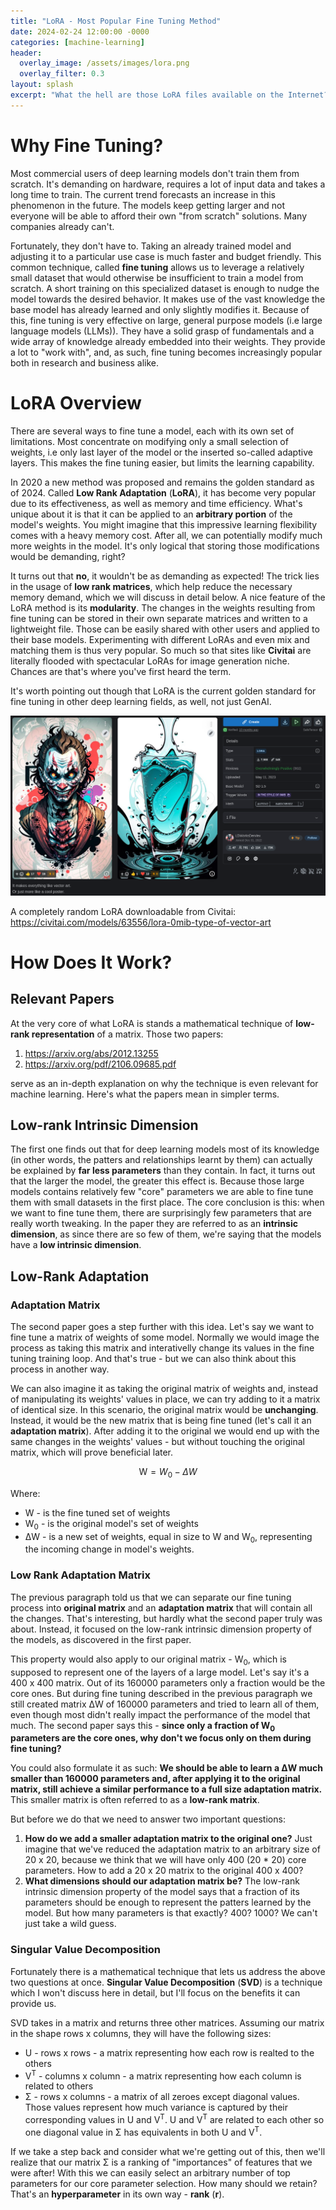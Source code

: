 ```yaml
---
title: "LoRA - Most Popular Fine Tuning Method"
date: 2024-02-24 12:00:00 -0000
categories: [machine-learning]
header:
  overlay_image: /assets/images/lora.png
  overlay_filter: 0.3
layout: splash
excerpt: "What the hell are those LoRA files available on the Internet?"
---
```


# Why Fine Tuning?
Most commercial users of deep learning models don't train them from scratch. It's demanding on hardware, requires a lot of input data and takes a long time to train. The current trend forecasts an increase in this phenomenon in the future. The models keep getting larger and not everyone will be able to afford their own "from scratch" solutions. Many companies already can't.

Fortunately, they don't have to. Taking an already trained model and adjusting it to a particular use case is much faster and budget friendly. This common technique, called **fine tuning** allows us to leverage a relatively small dataset that would otherwise be insufficient to train a model from scratch. A short training on this specialized dataset is enough to nudge the model towards the desired behavior. It makes use of the vast knowledge the base model has already learned and only slightly modifies it. Because of this, fine tuning is very effective on large, general purpose models (i.e large language models (LLMs)). They have a solid grasp of fundamentals and a wide array of knowledge already embedded into their weights. They provide a lot to "work with", and, as such, fine tuning becomes increasingly popular both in research and business alike.

# LoRA Overview
There are several ways to fine tune a model, each with its own set of limitations. Most concentrate on modifying only a small selection of weights, i.e only last layer of the model or the inserted so-called adaptive layers. This makes the fine tuning easier, but limits the learning capability.

In 2020 a new method was proposed and remains the golden standard as of 2024. Called **Low Rank Adaptation** (**LoRA**), it has become very popular due to its effectiveness, as well as memory and time efficiency. What's unique about it is that it can be applied to an **arbitrary portion** of the model's weights. You might imagine that this impressive learning flexibility comes with a heavy memory cost. After all, we can potentially modify much more weights in the model. It's only logical that storing those modifications would be demanding, right?

It turns out that **no**, it wouldn't be as demanding as expected! The trick lies in the usage of **low rank matrices**, which help reduce the necessary memory demand, which we will discuss in detail below. A nice feature of the LoRA method is its **modularity**. The changes in the weights resulting from fine tuning can be stored in their own separate matrices and written to a lightweight file. Those can be easily shared with other users and applied to their base models. Experimenting with different LoRAs and even mix and matching them is thus very popular. So much so that sites like **Civitai** are literally flooded with spectacular LoRAs for image generation niche. Chances are that's where you've first heard the term. 

It's worth pointing out though that LoRA is the current golden standard for fine tuning in other deep learning fields, as well, not just GenAI.

![png](/assets/images/civitai_lora.png)

A completely random LoRA downloadable from Civitai: https://civitai.com/models/63556/lora-0mib-type-of-vector-art

# How Does It Work?
## Relevant Papers

At the very core of what LoRA is stands a mathematical technique of **low-rank representation** of a matrix. Those two papers: 
1) https://arxiv.org/abs/2012.13255
2) https://arxiv.org/pdf/2106.09685.pdf

serve as an in-depth explanation on why the technique is even relevant for machine learning. Here's what the papers mean in simpler terms. 

## Low-rank Intrinsic Dimension

The first one finds out that for deep learning models most of its knowledge (in other words, the patters and relationships learnt by them) can actually be explained by **far less parameters** than they contain. In fact, it turns out that the larger the model, the greater this effect is. Because those large models contains relatively few "core" parameters we are able to fine tune them with small datasets in the first place. The core conclusion is this: when we want to fine tune them, there are surprisingly few parameters that are really worth tweaking. In the paper they are referred to as an **intrinsic dimension**, as since there are so few of them, we're saying that the models have a **low intrinsic dimension**.

## Low-Rank Adaptation
### Adaptation Matrix

The second paper goes a step further with this idea. Let's say we want to fine tune a matrix of weights of some model. Normally we would image the process as taking this matrix and interativelly change its values in the fine tuning training loop. And that's true - but we can also think about this process in another way.

We can also imagine it as taking the original matrix of weights and, instead of manipulating its weights' values in place, we can try adding to it a matrix of identical size. In this scenario, the original matrix would be **unchanging**. Instead, it would be the new matrix that is being fine tuned (let's call it an **adaptation matrix**). After adding it to the original we would end up with the same changes in the weights' values - but without touching the original matrix, which will prove beneficial later.

$$ \text{W} = W_0 - \Delta W $$

Where:
- W - is the fine tuned set of weights
- W<sub>0</sub> - is the original model's set of weights
- ΔW - is a new set of weights, equal in size to W and W<sub>0</sub>, representing the incoming change in model's weights.

### Low Rank Adaptation Matrix

The previous paragraph told us that we can separate our fine tuning process into **original matrix** and an **adaptation matrix** that will contain all the changes. That's interesting, but hardly what the second paper truly was about. Instead, it focused on the low-rank intrinsic dimension property of the models, as discovered in the first paper.

This property would also apply to our original matrix - W<sub>0</sub>, which is supposed to represent one of the layers of a large model. Let's say it's a 400 x 400 matrix. Out of its 160000 parameters only a fraction would be the core ones. But during fine tuning described in the previous paragraph we still created matrix ΔW of 160000 parameters and tried to learn all of them, even though most didn't really impact the performance of the model that much. The second paper says this - **since only a fraction of W<sub>0</sub> parameters are the core ones, why don't we focus only on them during fine tuning?** 

You could also formulate it as such: **We should be able to learn a ΔW much smaller than 160000 parameters and, after applying it to the original matrix, still achieve a similar performance to a full size adaptation matrix.** This smaller matrix is often referred to as a **low-rank matrix**.

But before we do that we need to answer two important questions:
1) **How do we add a smaller adaptation matrix to the original one?**
Just imagine that we've reduced the adaptation matrix to an arbitrary size of 20 x 20, because we think that we will have only 400 (20 * 20) core parameters. How to add a 20 x 20 matrix to the original 400 x 400?
2) **What dimensions should our adaptation matrix be?**
The low-rank intrinsic dimension property of the model says that a fraction of its parameters should be enough to represent the patters learned by the model. But how many parameters is that exactly? 400? 1000? We can't just take a wild guess.

### Singular Value Decomposition

Fortunately there is a mathematical technique that lets us address the above two questions at once. **Singular Value Decomposition** (**SVD**) is a technique which I won't discuss here in detail, but I'll focus on the benefits it can provide us.

SVD takes in a matrix and returns three other matrices. Assuming our matrix in the shape rows x columns, they will have the following sizes:

- U - rows x rows - a matrix representing how each row is realted to the others
- V<sup>T</sup> - columns x column - a matrix representing how each column is related to others
- Σ - rows x columns - a matrix of all zeroes except diagonal values. Those values represent how much variance is captured by their corresponding values in U and V<sup>T</sup>. U and V<sup>T</sup> are related to each other so one diagonal value in Σ has equivalents in both U and V<sup>T</sup>.

If we take a step back and consider what we're getting out of this, then we'll realize that our matrix Σ is a ranking of "importances" of features that we were after! With this we can easily select an arbitrary number of top parameters for our core parameter selection. How many should we retain? That's an **hyperparameter** in its own way - **rank** (**r**).